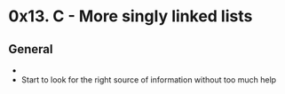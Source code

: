 # 0x13. C - More singly linked lists

## General

<ul>
<li><How to use linked lists/li>
<li>Start to look for the right source of information without too much help</li>
</ul>
